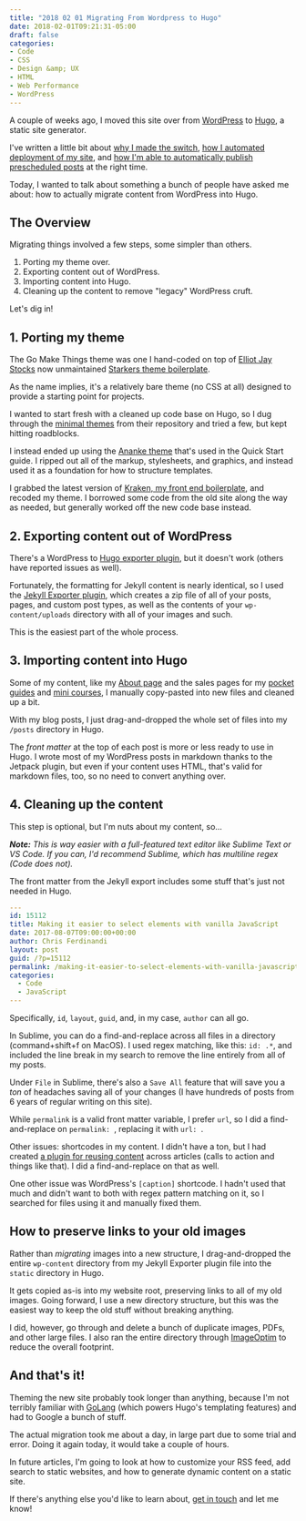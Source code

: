 ```yaml
---
title: "2018 02 01 Migrating From Wordpress to Hugo"
date: 2018-02-01T09:21:31-05:00
draft: false
categories:
- Code
- CSS
- Design &amp; UX
- HTML
- Web Performance
- WordPress
---
```


A couple of weeks ago, I moved this site over from [WordPress](https://wordpress.org/) to [Hugo](https://gohugo.io/), a static site generator.

I've written a little bit about [why I made the switch](/static-websites/), [how I automated deployment of my site](/automating-the-deployment-of-your-static-site-with-hugo-and-github/), and [how I'm able to automatically publish prescheduled posts](/how-to-schedule-posts-with-a-static-website/) at the right time.

Today, I wanted to talk about something a bunch of people have asked me about: how to actually migrate content from WordPress into Hugo.

## The Overview

Migrating things involved a few steps, some simpler than others.

1. Porting my theme over.
2. Exporting content out of WordPress.
3. Importing content into Hugo.
4. Cleaning up the content to remove "legacy" WordPress cruft.

Let's dig in!

## 1. Porting my theme

The Go Make Things theme was one I hand-coded on top of [Elliot Jay Stocks](http://www.elliotjaystocks.com/) now unmaintained [Starkers theme boilerplate](https://github.com/cliftonc0613/Starkers).

As the name implies, it's a relatively bare theme (no CSS at all) designed to provide a starting point for projects.

I wanted to start fresh with a cleaned up code base on Hugo, so I dug through the [minimal themes](https://themes.gohugo.io/tags/minimal/) from their repository and tried a few, but kept hitting roadblocks.

I instead ended up using the [Ananke theme](https://themes.gohugo.io/gohugo-theme-ananke/) that's used in the Quick Start guide. I ripped out all of the markup, stylesheets, and graphics, and instead used it as a foundation for how to structure templates.

I grabbed the latest version of [Kraken, my front end boilerplate](https://cferdinandi.github.io/kraken/), and recoded my theme. I borrowed some code from the old site along the way as needed, but generally worked off the new code base instead.

## 2. Exporting content out of WordPress

There's a WordPress to [Hugo exporter plugin](https://gohugo.io/tools/migrations/#wordpress), but it doesn't work (others have reported issues as well).

Fortunately, the formatting for Jekyll content is nearly identical, so I used the [Jekyll Exporter plugin](https://wordpress.org/plugins/jekyll-exporter/), which creates a zip file of all of your posts, pages, and custom post types, as well as the contents of your `wp-content/uploads` directory with all of your images and such.

This is the easiest part of the whole process.

## 3. Importing content into Hugo

Some of my content, like my [About page](/about) and the sales pages for my [pocket guides](/guides) and [mini courses](/courses), I manually copy-pasted into new files and cleaned up a bit.

With my blog posts, I just drag-and-dropped the whole set of files into my `/posts` directory in Hugo.

The *front matter* at the top of each post is more or less ready to use in Hugo. I wrote most of my WordPress posts in markdown thanks to the Jetpack plugin, but even if your content uses HTML, that's valid for markdown files, too, so no need to convert anything over.

## 4. Cleaning up the content

This step is optional, but I'm nuts about my content, so...

*__Note:__ This is way easier with a full-featured text editor like Sublime Text or VS Code. If you can, I'd recommend Sublime, which has multiline regex (Code does not).*

The front matter from the Jekyll export includes some stuff that's just not needed in Hugo.

```yml
---
id: 15112
title: Making it easier to select elements with vanilla JavaScript
date: 2017-08-07T09:00:00+00:00
author: Chris Ferdinandi
layout: post
guid: /?p=15112
permalink: /making-it-easier-to-select-elements-with-vanilla-javascript/
categories:
  - Code
  - JavaScript
---
```

Specifically, `id`, `layout`, `guid`, and, in my case, `author` can all go.

In Sublime, you can do a find-and-replace across all files in a directory (command+shift+f on MacOS). I used regex matching, like this: `id: .*`, and included the line break in my search to remove the line entirely from all of my posts.

Under `File` in Sublime, there's also a `Save All` feature that will save you a *ton* of headaches saving all of your changes (I have hundreds of posts from 6 years of regular writing on this site).

While `permalink` is a valid front matter variable, I prefer `url`, so I did a find-and-replace on `permalink: `, replacing it with `url: `.

Other issues: shortcodes in my content. I didn't have a ton, but I had created [a plugin for reusing content](https://github.com/cferdinandi/gmt-reusable-content) across articles (calls to action and things like that). I did a find-and-replace on that as well.

One other issue was WordPress's `[caption]` shortcode. I hadn't used that much and didn't want to both with regex pattern matching on it, so I searched for files using it and manually fixed them.

## How to preserve links to your old images

Rather than *migrating* images into a new structure, I drag-and-dropped the entire `wp-content` directory from my Jekyll Exporter plugin file into the `static` directory in Hugo.

It gets copied as-is into my website root, preserving links to all of my old images. Going forward, I use a new directory structure, but this was the easiest way to keep the old stuff without breaking anything.

I did, however, go through and delete a bunch of duplicate images, PDFs, and other large files. I also ran the entire directory through [ImageOptim](/a-web-based-image-optimizer/) to reduce the overall footprint.

## And that's it!

Theming the new site probably took longer than anything, because I'm not terribly familiar with [GoLang](https://golang.org/) (which powers Hugo's templating features) and had to Google a bunch of stuff.

The actual migration took me about a day, in large part due to some trial and error. Doing it again today, it would take a couple of hours.

In future articles, I'm going to look at how to customize your RSS feed, add search to static websites, and how to generate dynamic content on a static site.

If there's anything else you'd like to learn about, [get in touch](/about) and let me know!